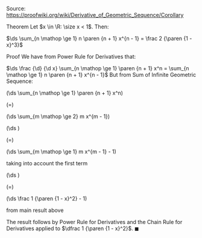 # 

Source: https://proofwiki.org/wiki/Derivative_of_Geometric_Sequence/Corollary

Theorem
Let $x \in \R: \size x < 1$.
Then:

$\ds \sum_{n \mathop \ge 1} n \paren {n + 1} x^{n - 1} = \frac 2 {\paren {1 - x}^3}$


Proof
We have from Power Rule for Derivatives that:

$\ds \frac {\d} {\d x} \sum_{n \mathop \ge 1} \paren {n + 1} x^n = \sum_{n \mathop \ge 1} n \paren {n + 1} x^{n - 1}$
But from Sum of Infinite Geometric Sequence:














\(\ds \sum_{n \mathop \ge 1} \paren {n + 1} x^n\)

\(=\)







\(\ds \sum_{m \mathop \ge 2} m x^{m - 1}\)




















\(\ds \)

\(=\)







\(\ds \sum_{m \mathop \ge 1} m x^{m - 1} - 1\)





taking into account the first term














\(\ds \)

\(=\)







\(\ds \frac 1 {\paren {1 - x}^2} - 1\)





from main result above



The result follows by Power Rule for Derivatives and the Chain Rule for Derivatives applied to $\dfrac 1 {\paren {1 - x}^2}$.
$\blacksquare$





